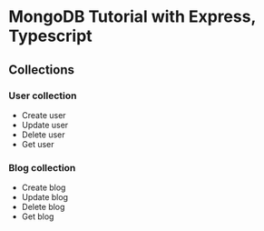 # MongoDB Tutorial with Express, Typescript

## Collections

### User collection

- Create user
- Update user
- Delete user
- Get user

### Blog collection

- Create blog
- Update blog
- Delete blog
- Get blog
